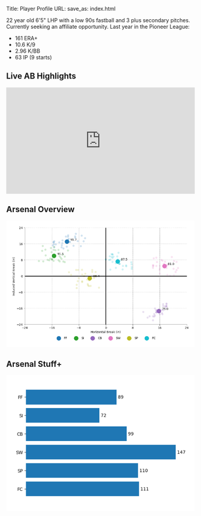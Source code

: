 Title: Player Profile
URL:
save_as: index.html

22 year old 6'5" LHP with a low 90s fastball and 3 plus secondary pitches. Currently seeking an affiliate opportunity. Last year in the Pioneer League:

- 161 ERA+
- 10.6 K/9
- 2.96 K/BB
- 63 IP (9 starts)

## Live AB Highlights

<style>
.video-container {
  position: relative;
  width: 100%;
  padding-top: 56.25%;
  height: 0;
  margin-bottom: 20px;
}

.video-container iframe {
  position: absolute;
  top: 0;
  left: 0;
  width: 100%;
  height: 100%;
}
</style>

<div class="video-container">
  <!-- Embed code from YouTube -->
  <iframe src="https://www.youtube.com/embed/B3auagPuTMI?si=PofJ3pkVQbQYP2uE" frameborder="0" allowfullscreen></iframe>
</div>

## Arsenal Overview

![Arsenal Plot](images/arsenal-plot.png)

## Arsenal Stuff+

![Arsenal Stuff+](images/arsenal-stuff.png)


